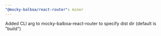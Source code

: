 ```yaml
---
"@mocky-balboa/react-router": minor
---
```


Added CLI arg to mocky-balboa-react-router to specify dist dir (default is "build")
